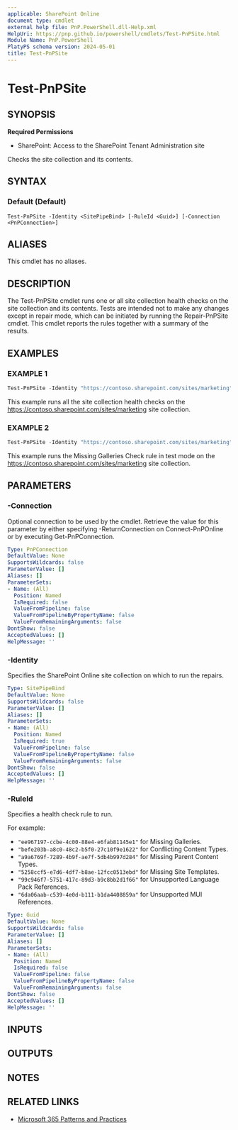 ```yaml
---
applicable: SharePoint Online
document type: cmdlet
external help file: PnP.PowerShell.dll-Help.xml
HelpUri: https://pnp.github.io/powershell/cmdlets/Test-PnPSite.html
Module Name: PnP.PowerShell
PlatyPS schema version: 2024-05-01
title: Test-PnPSite
---
```


# Test-PnPSite

## SYNOPSIS

**Required Permissions**

* SharePoint: Access to the SharePoint Tenant Administration site

Checks the site collection and its contents.

## SYNTAX

### Default (Default)

```
Test-PnPSite -Identity <SitePipeBind> [-RuleId <Guid>] [-Connection <PnPConnection>]
```

## ALIASES

This cmdlet has no aliases.

## DESCRIPTION

The Test-PnPSite cmdlet runs one or all site collection health checks on the site collection and its contents. Tests are intended not to make any changes except in repair mode, which can be initiated by running the Repair-PnPSite cmdlet. This cmdlet reports the rules together with a summary of the results.

## EXAMPLES

### EXAMPLE 1

```powershell
Test-PnPSite -Identity "https://contoso.sharepoint.com/sites/marketing"
```

This example runs all the site collection health checks on the https://contoso.sharepoint.com/sites/marketing site collection.

### EXAMPLE 2

```powershell
Test-PnPSite -Identity "https://contoso.sharepoint.com/sites/marketing" -RuleID "ee967197-ccbe-4c00-88e4-e6fab81145e1"
```

This example runs the Missing Galleries Check rule in test mode on the https://contoso.sharepoint.com/sites/marketing site collection.

## PARAMETERS

### -Connection

Optional connection to be used by the cmdlet. Retrieve the value for this parameter by either specifying -ReturnConnection on Connect-PnPOnline or by executing Get-PnPConnection.

```yaml
Type: PnPConnection
DefaultValue: None
SupportsWildcards: false
ParameterValue: []
Aliases: []
ParameterSets:
- Name: (All)
  Position: Named
  IsRequired: false
  ValueFromPipeline: false
  ValueFromPipelineByPropertyName: false
  ValueFromRemainingArguments: false
DontShow: false
AcceptedValues: []
HelpMessage: ''
```

### -Identity

Specifies the SharePoint Online site collection on which to run the repairs.

```yaml
Type: SitePipeBind
DefaultValue: None
SupportsWildcards: false
ParameterValue: []
Aliases: []
ParameterSets:
- Name: (All)
  Position: Named
  IsRequired: true
  ValueFromPipeline: false
  ValueFromPipelineByPropertyName: false
  ValueFromRemainingArguments: false
DontShow: false
AcceptedValues: []
HelpMessage: ''
```

### -RuleId

Specifies a health check rule to run.

For example:

* `"ee967197-ccbe-4c00-88e4-e6fab81145e1"` for Missing Galleries.
* `"befe203b-a8c0-48c2-b5f0-27c10f9e1622"` for Conflicting Content Types.
* `"a9a6769f-7289-4b9f-ae7f-5db4b997d284"` for Missing Parent Content Types.
* `"5258ccf5-e7d6-4df7-b8ae-12fcc0513ebd"` for Missing Site Templates.
* `"99c946f7-5751-417c-89d3-b9c8bb2d1f66"` for Unsupported Language Pack References.
* `"6da06aab-c539-4e0d-b111-b1da4408859a"` for Unsupported MUI References.

```yaml
Type: Guid
DefaultValue: None
SupportsWildcards: false
ParameterValue: []
Aliases: []
ParameterSets:
- Name: (All)
  Position: Named
  IsRequired: false
  ValueFromPipeline: false
  ValueFromPipelineByPropertyName: false
  ValueFromRemainingArguments: false
DontShow: false
AcceptedValues: []
HelpMessage: ''
```

## INPUTS

## OUTPUTS

## NOTES

## RELATED LINKS

- [Microsoft 365 Patterns and Practices](https://aka.ms/m365pnp)
